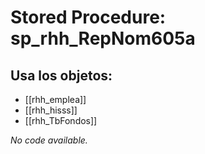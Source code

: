 # Stored Procedure: sp_rhh_RepNom605a

## Usa los objetos:
- [[rhh_emplea]]
- [[rhh_hisss]]
- [[rhh_TbFondos]]

*No code available.*
